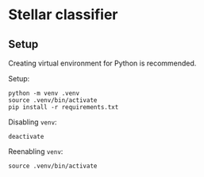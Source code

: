 # Stellar classifier

## Setup
Creating virtual environment for Python is recommended.

Setup:
```
python -m venv .venv
source .venv/bin/activate
pip install -r requirements.txt
```

Disabling `venv`:
```
deactivate
```

Reenabling `venv`:
```
source .venv/bin/activate
```

